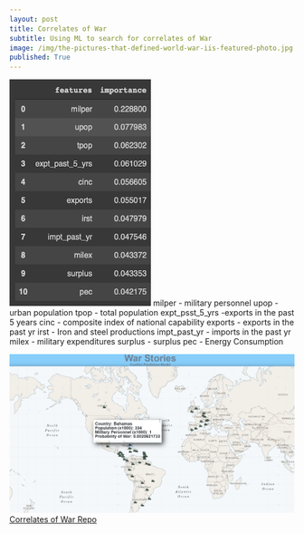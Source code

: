 ```yaml
---
layout: post
title: Correlates of War
subtitle: Using ML to search for correlates of War
image: /img/the-pictures-that-defined-world-war-iis-featured-photo.jpg
published: True
---
```


<img src="/img/COW-featureImportances.png" width="250" height="400" />
milper - military personnel
upop - urban population
tpop - total population
expt_psst_5_yrs -exports in the past 5 years
cinc - composite index of national capability
exports - exports in the past yr
irst - Iron and steel productions
impt_past_yr - imports in the past yr
milex - military expenditures
surplus - surplus
pec - Energy Consumption

![COW Project Map](/img/COW-Map.png)
[Correlates of War Repo](https://github.com/correlates-of-war-build-week/COW-DataScience "COW repo")
